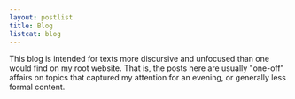 ```yaml
---
layout: postlist
title: Blog
listcat: blog
---
```

This blog is intended for texts more discursive and unfocused than one would
find on my root website. That is, the posts here are usually "one-off" affairs
on topics that captured my attention for an evening, or generally less formal
content.
